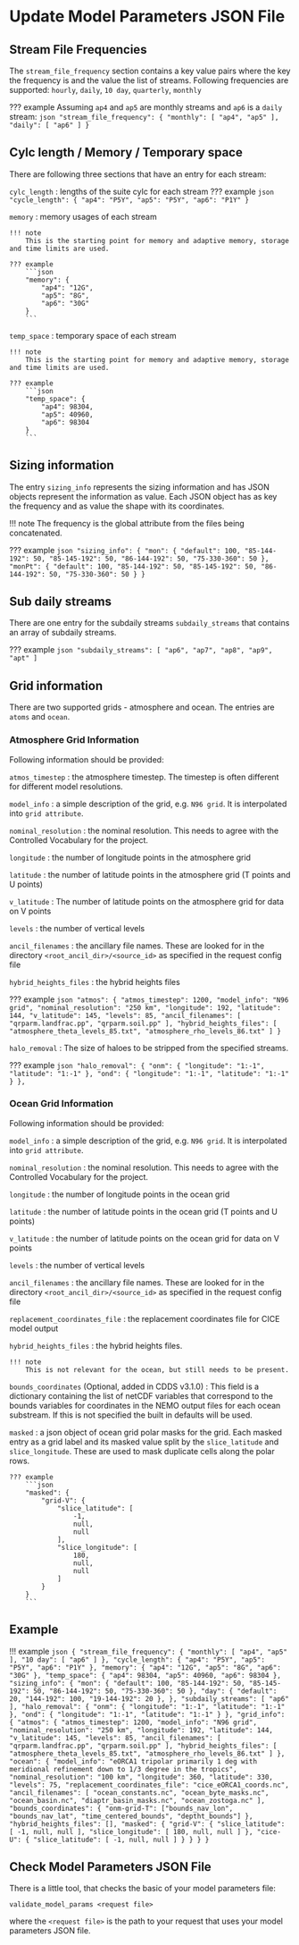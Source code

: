 # Update Model Parameters JSON File

## Stream File Frequencies

The `stream_file_frequency` section contains a key value pairs where the key the frequency is and the value the list of 
streams. Following frequencies are supported: `hourly`, `daily`, `10 day`, `quarterly`, `monthly`

??? example
    Assuming `ap4` and `ap5` are monthly streams and `ap6` is a `daily` stream:
    ```json
    "stream_file_frequency": {
       "monthly": [
           "ap4",
           "ap5"
       ],
       "daily": [
          "ap6"
       ]
    }
    ```

## Cylc length / Memory / Temporary space

There are following three sections that have an entry for each stream:

`cylc_length`
:   lengths of the suite cylc for each stream
    ??? example
        ```json
        "cycle_length": {
            "ap4": "P5Y",
            "ap5": "P5Y",
            "ap6": "P1Y"
        }
        ```

`memory`
:   memory usages of each stream

    !!! note
        This is the starting point for memory and adaptive memory, storage and time limits are used.

    ??? example
        ```json
        "memory": {
            "ap4": "12G",
            "ap5": "8G",
            "ap6": "30G"
        }
        ```

`temp_space`
:   temporary space of each stream

    !!! note
        This is the starting point for memory and adaptive memory, storage and time limits are used.

    ??? example
        ```json
        "temp_space": {
            "ap4": 98304,
            "ap5": 40960,
            "ap6": 98304
        }
        ```

## Sizing information

The entry `sizing_info` represents the sizing information and has JSON objects represent the information as value. Each 
JSON object has as key the frequency and as value the shape with its coordinates.

!!! note
    The frequency is the global attribute from the files being concatenated.

??? example
    ```json
    "sizing_info": {
        "mon": {
            "default": 100,
            "85-144-192": 50,
            "85-145-192": 50,
            "86-144-192": 50,
            "75-330-360": 50
        },
        "monPt": {
            "default": 100,
            "85-144-192": 50,
            "85-145-192": 50,
            "86-144-192": 50,
            "75-330-360": 50
        }
    }
    ```

## Sub daily streams

There are one entry for the subdaily streams `subdaily_streams` that contains an array of subdaily streams.

??? example
    ```json
    "subdaily_streams": [
        "ap6",
        "ap7",
        "ap8",
        "ap9",
        "apt"
    ]
    ```

## Grid information

There are two supported grids - atmosphere and ocean. The entries are `atoms` and `ocean`.

### Atmosphere Grid Information

Following information should be provided:

`atmos_timestep`
:   the atmosphere timestep. The timestep is often different for different model resolutions.

`model_info`
:   a simple description of the grid, e.g. `N96 grid`. It is interpolated into `grid attribute`.

`nominal_resolution`
:   the nominal resolution. This needs to agree with the Controlled Vocabulary for the project.

`longitude`
:   the number of longitude points in the atmosphere grid

`latitude`
:   the number of latitude points in the atmosphere grid (T points and U points)

`v_latitude`
:   The number of latitude points on the atmosphere grid for data on V points

`levels`
:   the number of vertical levels

`ancil_filenames`
:   the ancillary file names. These are looked for in the directory `<root_ancil_dir>/<source_id>` as specified in the 
    request config file

`hybrid_heights_files`
:   the hybrid heights files

??? example
    ```json
    "atmos": {
      "atmos_timestep": 1200,
      "model_info": "N96 grid",
      "nominal_resolution": "250 km",
      "longitude": 192,
      "latitude": 144,
      "v_latitude": 145,
      "levels": 85,
      "ancil_filenames": [
        "qrparm.landfrac.pp",
        "qrparm.soil.pp"
      ],
      "hybrid_heights_files": [
        "atmosphere_theta_levels_85.txt",
        "atmosphere_rho_levels_86.txt"
      ]
    }
    ```

`halo_removal`
:   The size of haloes to be stripped from the specified streams.

??? example
    ```json
    "halo_removal": {
        "onm": {
        "longitude": "1:-1",
        "latitude": "1:-1"
        },
        "ond": {
        "longitude": "1:-1",
        "latitude": "1:-1"
        }
    },
    ```

### Ocean Grid Information

Following information should be provided:

`model_info`
:   a simple description of the grid, e.g. `N96 grid`. It is interpolated into `grid attribute`.

`nominal_resolution`
:   the nominal resolution. This needs to agree with the Controlled Vocabulary for the project.

`longitude`
:   the number of longitude points in the ocean grid

`latitude`
:   the number of latitude points in the ocean grid (T points and U points)

`v_latitude`
:   the number of latitude points on the ocean grid for data on V points

`levels`
:   the number of vertical levels

`ancil_filenames`
:   the ancillary file names. These are looked for in the directory `<root_ancil_dir>/<source_id>` as specified in the 
    request config file

`replacement_coordinates_file`
:   the replacement coordinates file for CICE model output

`hybrid_heights_files`
:   the hybrid heights files.

    !!! note
        This is not relevant for the ocean, but still needs to be present.

`bounds_coordinates` (Optional, added in CDDS v3.1.0)
:   This field is a dictionary containing the list of netCDF variables that correspond to the bounds variables for
    coordinates in the NEMO output files for each ocean substream. If this is not specified the built in defaults 
    will be used.

`masked`
:   a json object of ocean grid polar masks for the grid. Each masked entry as a grid label and its masked value split 
    by the `slice_latitude` and `slice_longitude`. These are used to mask duplicate cells along the polar rows.

    ??? example
        ```json
        "masked": {
            "grid-V": {
                "slice_latitude": [
                    -1,
                    null,
                    null
                ],
                "slice_longitude": [
                    180,
                    null,
                    null
                ]
            }
        }
        ```

## Example
!!! example
    ```json
    {
    "stream_file_frequency": {
        "monthly": [
            "ap4",
            "ap5"
        ],
        "10 day": [
          "ap6"
       ]
    },
    "cycle_length": {
        "ap4": "P5Y",
        "ap5": "P5Y",
        "ap6": "P1Y"
    },
    "memory": {
        "ap4": "12G",
        "ap5": "8G",
        "ap6": "30G"
    },
    "temp_space": {
        "ap4": 98304,
        "ap5": 40960,
        "ap6": 98304
    },
    "sizing_info": {
        "mon": {
            "default": 100,
            "85-144-192": 50,
            "85-145-192": 50,
            "86-144-192": 50,
            "75-330-360": 50
        },
        "day": {
            "default": 20,
            "144-192": 100,
            "19-144-192": 20
        },
    },
    "subdaily_streams": [
        "ap6"
    ],
    "halo_removal": {
        "onm": {
        "longitude": "1:-1",
        "latitude": "1:-1"
        },
        "ond": {
        "longitude": "1:-1",
        "latitude": "1:-1"
        }
    },
    "grid_info": {
        "atmos": {
            "atmos_timestep": 1200,
            "model_info": "N96 grid",
            "nominal_resolution": "250 km",
            "longitude": 192,
            "latitude": 144,
            "v_latitude": 145,
            "levels": 85,
            "ancil_filenames": [
                "qrparm.landfrac.pp",
                "qrparm.soil.pp"
            ],
            "hybrid_heights_files": [
                "atmosphere_theta_levels_85.txt",
                "atmosphere_rho_levels_86.txt"
            ]
        },
        "ocean": {
            "model_info": "eORCA1 tripolar primarily 1 deg with meridional refinement down to 1/3 degree in the tropics",
            "nominal_resolution": "100 km",
            "longitude": 360,
            "latitude": 330,
            "levels": 75,
            "replacement_coordinates_file": "cice_eORCA1_coords.nc",
            "ancil_filenames": [
                "ocean_constants.nc",
                "ocean_byte_masks.nc",
                "ocean_basin.nc",
                "diaptr_basin_masks.nc",
                "ocean_zostoga.nc"
            ],
            "bounds_coordinates": {
                "onm-grid-T": ["bounds_nav_lon", "bounds_nav_lat", "time_centered_bounds", "deptht_bounds"]
            },
            "hybrid_heights_files": [],
            "masked": {
                "grid-V": {
                    "slice_latitude": [
                    -1,
                    null,
                    null
                    ],
                    "slice_longitude": [
                        180,
                        null,
                        null
                    ]
                },
                "cice-U": {
                    "slice_latitude": [
                        -1,
                        null,
                        null
                    ]
                }
            }
        }
    }
    ```

## Check Model Parameters JSON File

There is a little tool, that checks the basic of your model parameters file:
```commandline
validate_model_params <request file>
```
where the `<request file>` is the path to your request that uses your model parameters JSON file.